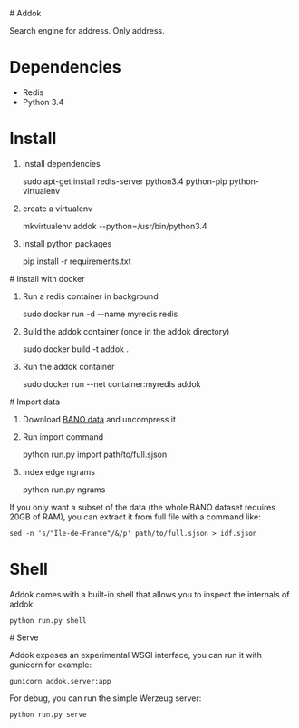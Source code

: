# Addok

Search engine for address. Only address.


# Dependencies

- Redis
- Python 3.4


# Install

1. Install dependencies
    
    sudo apt-get install redis-server python3.4 python-pip python-virtualenv

1. create a virtualenv

    mkvirtualenv addok --python=/usr/bin/python3.4

1. install python packages

    pip install -r requirements.txt


# Install with docker

1. Run a redis container in background

    sudo docker run -d --name myredis redis

1. Build the addok container (once in the addok directory)

    sudo docker build -t addok .

1. Run the addok container

    sudo docker run --net container:myredis addok


# Import data

1. Download [BANO data](bano.openstreetmap.fr/data/full.sjson.gz) and uncompress
   it

2. Run import command

    python run.py import path/to/full.sjson

3. Index edge ngrams

    python run.py ngrams

If you only want a subset of the data (the whole BANO dataset requires 20GB of RAM),
you can extract it from full file with a command like:

    sed -n 's/"Île-de-France"/&/p' path/to/full.sjson > idf.sjson


# Shell

Addok comes with a built-in shell that allows you to inspect the internals of 
addok:

    python run.py shell


# Serve

Addok exposes an experimental WSGI interface, you can run it with gunicorn
for example:

    gunicorn addok.server:app

For debug, you can run the simple Werzeug server:

    python run.py serve

